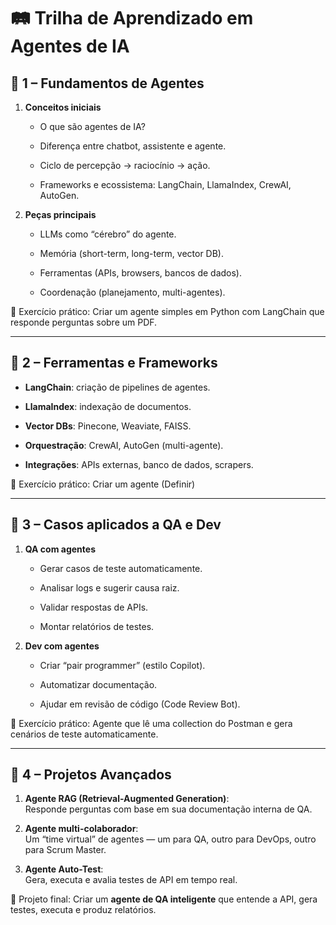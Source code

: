 # 🛤️ Trilha de Aprendizado em **Agentes de IA**

## 🔹 **1 – Fundamentos de Agentes**

1.  **Conceitos iniciais**
    
    -   O que são agentes de IA?
        
    -   Diferença entre chatbot, assistente e agente.
        
    -   Ciclo de percepção → raciocínio → ação.
        
    -   Frameworks e ecossistema: LangChain, LlamaIndex, CrewAI, AutoGen.
        
2.  **Peças principais**
    
    -   LLMs como “cérebro” do agente.
        
    -   Memória (short-term, long-term, vector DB).
        
    -   Ferramentas (APIs, browsers, bancos de dados).
        
    -   Coordenação (planejamento, multi-agentes).
        

📌 Exercício prático: Criar um agente simples em Python com LangChain que responde perguntas sobre um PDF.

----------

## 🔹 **2 – Ferramentas e Frameworks**

-   **LangChain**: criação de pipelines de agentes.
    
-   **LlamaIndex**: indexação de documentos.
    
-   **Vector DBs**: Pinecone, Weaviate, FAISS.
    
-   **Orquestração**: CrewAI, AutoGen (multi-agente).
    
-   **Integrações**: APIs externas, banco de dados, scrapers.
    

📌 Exercício prático: Criar um agente (Definir)

----------

## 🔹 **3 – Casos aplicados a QA e Dev**

1.  **QA com agentes**
    
    -   Gerar casos de teste automaticamente.
        
    -   Analisar logs e sugerir causa raiz.
        
    -   Validar respostas de APIs.
        
    -   Montar relatórios de testes.
        
2.  **Dev com agentes**
    
    -   Criar “pair programmer” (estilo Copilot).
        
    -   Automatizar documentação.
        
    -   Ajudar em revisão de código (Code Review Bot).
        

📌 Exercício prático: Agente que lê uma collection do Postman e gera cenários de teste automaticamente.

----------

## 🔹 **4 – Projetos Avançados**

1.  **Agente RAG (Retrieval-Augmented Generation)**:  
    Responde perguntas com base em sua documentação interna de QA.
    
2.  **Agente multi-colaborador**:  
    Um “time virtual” de agentes — um para QA, outro para DevOps, outro para Scrum Master.
    
3.  **Agente Auto-Test**:  
    Gera, executa e avalia testes de API em tempo real.
    

📌 Projeto final: Criar um **agente de QA inteligente**  que entende a API, gera testes, executa e produz relatórios.

